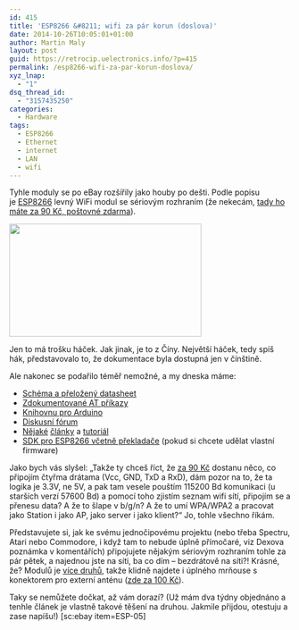 ```yaml
---
id: 415
title: 'ESP8266 &#8211; wifi za pár korun (doslova)'
date: 2014-10-26T10:05:01+01:00
author: Martin Maly
layout: post
guid: https://retrocip.uelectronics.info/?p=415
permalink: /esp8266-wifi-za-par-korun-doslova/
xyz_lnap:
  - "1"
dsq_thread_id:
  - "3157435250"
categories:
  - Hardware
tags:
  - ESP8266
  - Ethernet
  - internet
  - LAN
  - wifi
---
```

Tyhle moduly se po eBay rozšířily jako houby po dešti. Podle popisu je <a href="https://esp8266.cz" target="_self">ESP8266</a><img style="text-decoration: none; border: 0; padding: 0; margin: 0;" src="https://rover.ebay.com/roverimp/1/711-53200-19255-0/1?ff3=9&pub=5575085282&toolid=10001&campid=5337592372&customid=&uq=ESP8266&mpt=[CACHEBUSTER]" alt="" /> levný WiFi modul se sériovým rozhraním (že nekecám, [tady ho máte za 90 Kč, poštovné zdarma](https://rover.ebay.com/rover/1/711-53200-19255-0/1?icep_ff3=2&pub=5575085282&toolid=10001&campid=5337592372&customid=&icep_item=181524343824&ipn=psmain&icep_vectorid=229466&kwid=902099&mtid=824&kw=lg)).

<img loading="lazy" class="aligncenter wp-image-416 size-full" src="https://retrocip.uelectronics.info/wp-content/uploads/sites/6/2014/10/ESP8266-e1414314282119.jpg" alt="" width="344" height="202" /> 

Jen to má trošku háček. Jak jinak, je to z Číny. Největší háček, tedy spíš hák, představovalo to, že dokumentace byla dostupná jen v čínštině.

Ale nakonec se podařilo téměř nemožné, a my dneska máme:

  * [Schéma a přeložený datasheet](https://nurdspace.nl/ESP8266)
  * [Zdokumentované AT příkazy](https://www.electrodragon.com/w/Wi07c)
  * [Knihovnu pro Arduino](https://hackaday.io/project/2879-ESP8266-WiFi-Module-Library)
  * [Diskusní fórum](https://www.esp8266.com/index.php)
  * [Nějaké](https://rayshobby.net/?p=9734) [články](https://www.cnx-software.com/2014/08/28/esp8266-wifi-serial-module-costs-just-5/) a [tutoriál](https://www.zybuluo.com/kfihihc/note/31135)
  * [SDK pro ESP8266 včetně překladače](https://bbs.espressif.com/viewforum.php?f=12) (pokud si chcete udělat vlastní firmware)

Jako bych vás slyšel: &#8222;Takže ty chceš říct, že [za 90 Kč](https://rover.ebay.com/rover/1/711-53200-19255-0/1?icep_ff3=2&pub=5575085282&toolid=10001&campid=5337592372&customid=&icep_item=181524343824&ipn=psmain&icep_vectorid=229466&kwid=902099&mtid=824&kw=lg) dostanu něco, co připojím čtyřma drátama (Vcc, GND, TxD a RxD), dám pozor na to, že ta logika je 3.3V, ne 5V, a pak tam vesele pouštím 115200 Bd komunikaci (u starších verzí 57600 Bd) a pomocí toho zjistím seznam wifi sítí, připojím se a přenesu data? A že to šlape v b/g/n? A že to umí WPA/WPA2 a pracovat jako Station i jako AP, jako server i jako klient?&#8220; Jo, tohle všechno říkám.

Představujete si, jak ke svému jednočipovému projektu (nebo třeba Spectru, Atari nebo Commodore, i když tam to nebude úplně přímočaré, viz Dexova poznámka v komentářích) připojujete nějakým sériovým rozhraním tohle za pár pětek, a najednou jste na síti, ba co dím &#8211; bezdrátově na síti?! Krásné, že? Modulů je [více druhů](https://tminusarduino.blogspot.cz/2014/09/experimenting-with-esp8266-5-wifi-module.html), takže klidně najdete i úplného mrňouse s konektorem pro externí anténu ([zde za 100 Kč](https://rover.ebay.com/rover/1/711-53200-19255-0/1?icep_ff3=2&pub=5575085282&toolid=10001&campid=5337592372&customid=&icep_item=181528782672&ipn=psmain&icep_vectorid=229466&kwid=902099&mtid=824&kw=lg)).

Taky se nemůžete dočkat, až vám dorazí? (Už mám dva týdny objednáno a tenhle článek je vlastně takové těšení na druhou. Jakmile přijdou, otestuju a zase napíšu!) [sc:ebay item=ESP-05]